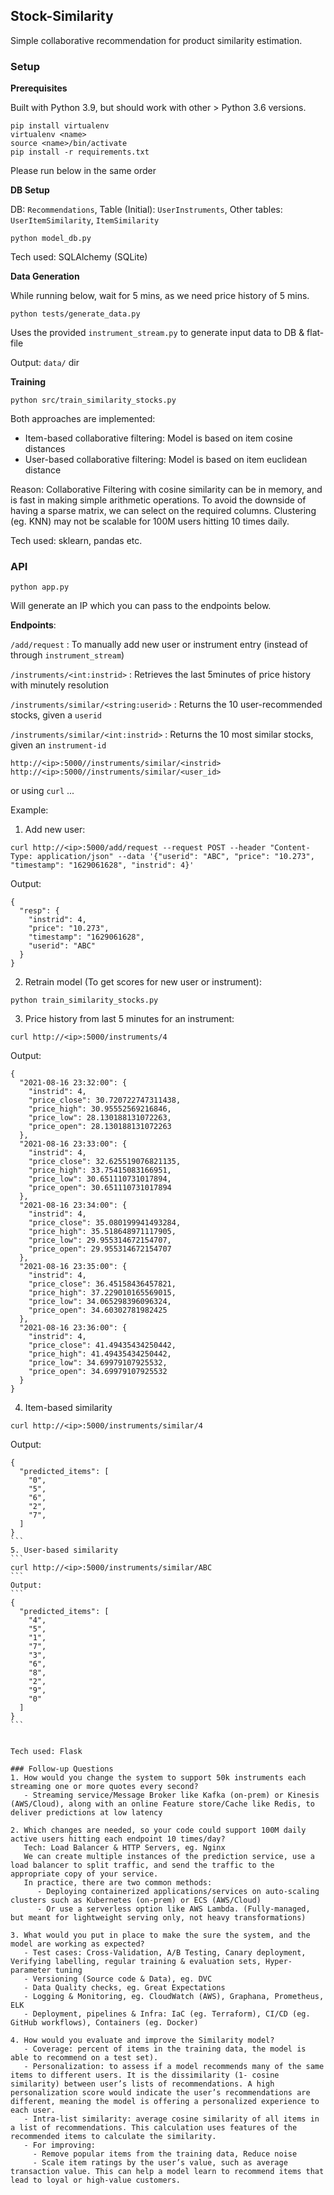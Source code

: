 ## Stock-Similarity 
Simple collaborative recommendation for product similarity estimation.


### Setup

**Prerequisites**

Built with Python 3.9, but should work with other > Python 3.6 versions.
```
pip install virtualenv
virtualenv <name>
source <name>/bin/activate
pip install -r requirements.txt
```

Please run below in the same order

**DB Setup**

DB: `Recommendations`, Table (Initial): `UserInstruments`, Other tables: `UserItemSimilarity`, `ItemSimilarity`
```
python model_db.py
```
Tech used: SQLAlchemy (SQLite)

**Data Generation**

While running below, wait for 5 mins, as we need price history of 5 mins.
```
python tests/generate_data.py
```
Uses the provided `instrument_stream.py` to generate input data to DB & flat-file 

Output: `data/` dir

**Training**

```
python src/train_similarity_stocks.py
```
Both approaches are implemented:
* Item-based collaborative filtering: Model is based on item cosine distances
* User-based collaborative filtering: Model is based on item euclidean distance

Reason: Collaborative Filtering with cosine similarity can be in memory, and is fast in making simple arithmetic operations.
To avoid the downside of having a sparse matrix, we can select on the required columns.
Clustering (eg. KNN) may not be scalable for 100M users hitting 10 times daily.

Tech used: sklearn, pandas etc.

### API
```
python app.py
```
Will generate an IP which you can pass to the endpoints below.

**Endpoints**:

`/add/request` : To manually add new user or instrument entry (instead of through `instrument_stream`)

`/instruments/<int:instrid>` : Retrieves the last 5minutes of price history with minutely resolution

`/instruments/similar/<string:userid>` : Returns the 10 user-recommended stocks, given a `userid`

`/instruments/similar/<int:instrid>` : Returns the 10 most similar stocks, given an `instrument-id`

```
http://<ip>:5000//instruments/similar/<instrid>
http://<ip>:5000//instruments/similar/<user_id>
```
or using `curl` ...

Example:

1. Add new user:
```
curl http://<ip>:5000/add/request --request POST --header "Content-Type: application/json" --data '{"userid": "ABC", "price": "10.273", "timestamp": "1629061628", "instrid": 4}'
```
Output:
```
{
  "resp": {
    "instrid": 4,
    "price": "10.273",
    "timestamp": "1629061628",
    "userid": "ABC"
  }
}
```
2. Retrain model (To get scores for new user or instrument):
```
python train_similarity_stocks.py
```

3. Price history from last 5 minutes for an instrument:
```
curl http://<ip>:5000/instruments/4
```
Output:
```
{
  "2021-08-16 23:32:00": {
    "instrid": 4,
    "price_close": 30.720722747311438,
    "price_high": 30.95552569216846,
    "price_low": 28.130188131072263,
    "price_open": 28.130188131072263
  },
  "2021-08-16 23:33:00": {
    "instrid": 4,
    "price_close": 32.625519076821135,
    "price_high": 33.75415083166951,
    "price_low": 30.651110731017894,
    "price_open": 30.651110731017894
  },
  "2021-08-16 23:34:00": {
    "instrid": 4,
    "price_close": 35.080199941493284,
    "price_high": 35.518648971117905,
    "price_low": 29.955314672154707,
    "price_open": 29.955314672154707
  },
  "2021-08-16 23:35:00": {
    "instrid": 4,
    "price_close": 36.45158436457821,
    "price_high": 37.229010165569015,
    "price_low": 34.065298396096324,
    "price_open": 34.60302781982425
  },
  "2021-08-16 23:36:00": {
    "instrid": 4,
    "price_close": 41.49435434250442,
    "price_high": 41.49435434250442,
    "price_low": 34.69979107925532,
    "price_open": 34.69979107925532
  }
}
```
4. Item-based similarity
```
curl http://<ip>:5000/instruments/similar/4
```
Output:
````
{
  "predicted_items": [
    "0",
    "5",
    "6",
    "2",
    "7",
  ]
}
```
5. User-based similarity
```
curl http://<ip>:5000/instruments/similar/ABC
```
Output:
```
{
  "predicted_items": [
    "4",
    "5",
    "1",
    "7",
    "3",
    "6",
    "8",
    "2",
    "9",
    "0"
  ]
}
```


Tech used: Flask

### Follow-up Questions
1. How would you change the system to support 50k instruments each streaming one or more quotes every second?
   - Streaming service/Message Broker like Kafka (on-prem) or Kinesis (AWS/Cloud), along with an online Feature store/Cache like Redis, to deliver predictions at low latency
   
2. Which changes are needed, so your code could support 100M daily active users hitting each endpoint 10 times/day?
   Tech: Load Balancer & HTTP Servers, eg. Nginx
   We can create multiple instances of the prediction service, use a load balancer to split traffic, and send the traffic to the appropriate copy of your service. 
   In practice, there are two common methods:
      - Deploying containerized applications/services on auto-scaling clusters such as Kubernetes (on-prem) or ECS (AWS/Cloud)
      - Or use a serverless option like AWS Lambda. (Fully-managed, but meant for lightweight serving only, not heavy transformations)
   
3. What would you put in place to make the sure the system, and the model are working as expected?
   - Test cases: Cross-Validation, A/B Testing, Canary deployment, Verifying labelling, regular training & evaluation sets, Hyper-parameter tuning
   - Versioning (Source code & Data), eg. DVC
   - Data Quality checks, eg. Great Expectations
   - Logging & Monitoring, eg. CloudWatch (AWS), Graphana, Prometheus, ELK
   - Deployment, pipelines & Infra: IaC (eg. Terraform), CI/CD (eg. GitHub workflows), Containers (eg. Docker)
   
4. How would you evaluate and improve the Similarity model?
   - Coverage: percent of items in the training data, the model is able to recommend on a test set).
   - Personalization: to assess if a model recommends many of the same items to different users. It is the dissimilarity (1- cosine similarity) between user’s lists of recommendations. A high personalization score would indicate the user’s recommendations are different, meaning the model is offering a personalized experience to each user.
   - Intra-list similarity: average cosine similarity of all items in a list of recommendations. This calculation uses features of the recommended items to calculate the similarity. 
   - For improving: 
     - Remove popular items from the training data, Reduce noise
     - Scale item ratings by the user’s value, such as average transaction value. This can help a model learn to recommend items that lead to loyal or high-value customers.
